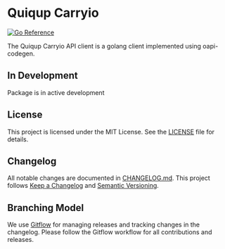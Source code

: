 # Quiqup Carryio

[![Go Reference](https://pkg.go.dev/badge/github.com/quiqupltd/go-carryio.svg)](https://pkg.go.dev/github.com/quiqupltd/go-carryio)

The Quiqup Carryio API client is a golang client implemented using oapi-codegen.

## In Development

Package is in active development

## License

This project is licensed under the MIT License. See the [LICENSE](./LICENSE) file for details.

## Changelog

All notable changes are documented in [CHANGELOG.md](./CHANGELOG.md). This project follows [Keep a Changelog](https://keepachangelog.com/en/1.0.0/) and [Semantic Versioning](https://semver.org/spec/v2.0.0.html).

## Branching Model

We use [Gitflow](https://nvie.com/posts/a-successful-git-branching-model/) for managing releases and tracking changes in the changelog. Please follow the Gitflow workflow for all contributions and releases.
